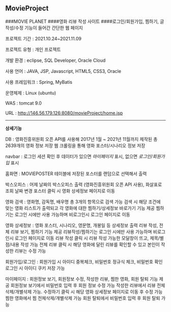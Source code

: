 ## MovieProject

###MOVIE PLANET
####영화 리뷰 작성 사이트
####로그인/회원가입, 찜하기, 글 작성/수정 기능이 들어간 간단한 웹 페이지

프로젝트 기간 : 2021.10.24~2021.11.09

프로젝트 유형  :  개인 프로젝트

개발 환경  :  eclipse, SQL Developer, Oracle Cloud

사용 언어  :  JAVA, JSP, Javascript, HTML5, CSS3, Oracle

사용 프레임워크 :  Spring, MyBatis

운영체제 : Linux (ubuntu)

WAS : tomcat 9.0

URL : http://146.56.179.126:8080/movieProject/home.jsp

---

**상세기능**

DB : 영화진흥위원회 오픈 API를 사용해 2017년 1월 ~ 2021년 11월까지 제작된 총 2639개의 영화 정보 저장
     웹 크롤링을 통해 영화 포스터/시나리오 정보 저장

navbar : 로그인 세션 확인 후 데이터가 있으면 *마이페이지* 표시, 없으면 *로그인/회원가입* 표시

홈화면 : MOVIEPOSTER 테이블에 저장된 포스터를 랜덤으로 선택해서 출력

박스오피스 : 어제 날짜의 박스오피스 출력 (영화진흥위원회 오픈 API 사용), 화살표로 조회 날짜 변경
            포스터 클릭 시 영화 상세정보 페이지로 이동
            
영화 검색 : 영화명, 감독명, 배우명 총 3개의 항목으로 검색 가능
           검색 시 해당 조건에 맞는 영화 리스트가 출력되고 각 영화에 대한 찜하기/상세정보 바로가기 기능 제공
           찜하기는 로그인 시에만 사용 가능하며 비로그인시 로그인 페이지로 이동

영화 상세정보 : 영화 포스터, 시나리오, 영문명, 개봉일 등 상세정보 출력
               리뷰 작성, 전체 리뷰 보기, 찜하기 기능 제공
               리뷰작성/찜하기는 로그인 시에만 사용 가능하며 비로그인시 로그인 페이지로 이동
               리뷰 작성 클릭 시 리뷰 작성 가능한 모달창이 뜨고, 제목/별점/내용 작성 가능
               전체 리뷰 클릭 시 해당 영화에 달린 리뷰를 확인할 수 있고 본인이 작성한 리뷰는 수정 가능
               
회원가입/로그인 : 회원가입 시 아이디 중복체크, 비밀번호 정규식 체크, 비밀번호 확인 
                 로그인 시 아이디 쿠키 저장 가능
                 
마이페이지 : 회원정보 보기, 회원정보 수정, 작성한 리뷰, 찜한 영화, 회원 탈퇴 기능 제공
            회원정보 보기에서 비밀번호 입력 후 회원 정보 수정 가능
            작성한 리뷰에서 리뷰 전체삭제/개별삭제 가능. 수정하기 클릭 시 해당 영화 상세정보 페이지로 이동 후 수정 가능
            찜한 영화에서 찜 전체삭제/개별삭제 가능
            회원 탈퇴에서 비밀번호 입력 후 회원 탈퇴 가능
